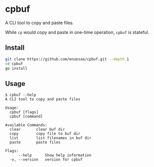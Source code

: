 # cpbuf
A CLI tool to copy and paste files. 

While `cp` would copy and paste in one-time operation, `cpbuf` is stateful.

## Install
```bash
git clone https://github.com/enuesaa/cpbuf.git --depth 1
cd cpbuf
go install
```

## Usage
```console
$ cpbuf --help
A CLI tool to copy and paste files

Usage:
  cpbuf [flags]
  cpbuf [command]

Available Commands:
  clear       clear buf dir
  copy        copy file to buf dir
  list        list filenames in buf dir
  paste       paste files

Flags:
      --help      Show help information
  -v, --version   version for cpbuf
```

